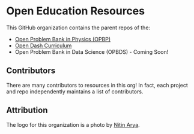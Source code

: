# Open Education Resources

This GitHub organization contains the parent repos of the:

- [Open Problem Bank in Physics (OPBP)](https://firas.moosvi.com/oer/physics_bank/files/home.html)
- [Open Dash Curriculum](https://open-resources.github.io/dash_curriculum/intro.html)
- Open Problem Bank in Data Science (OPBDS) - Coming Soon!

## Contributors

There are many contributors to resources in this org!
In fact, each project and repo independently maintains a list of contributors.

## Attribution

The logo for this organization is a photo by [Nitin Arya](https://www.pexels.com/photo/photography-of-book-page-1029141/).
